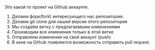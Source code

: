 Это какой то проект на Github аккаунте.

1. Делаем форк(fork) интересующего нас репозитория.
2. Делаем git clone для нашей версии этого репозитория
3. Мы создаём ветку с предлагаемыми изменениями
4. Производим все изменения только в этой ветке
5. Отправляем  изменения на свой аккаунт (push)
6. В окне на Github появляется возможность отправить pull request.